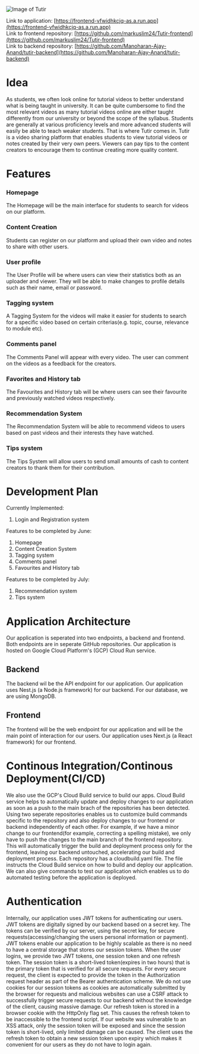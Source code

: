 ![Image of Tutir](https://frontend-vfwidhkcjq-as.a.run.app/_next/image?url=%2Flogo.svg&w=96&q=75)

Link to application: [https://frontend-vfwidhkcjq-as.a.run.app](https://frontend-vfwidhkcjq-as.a.run.app)<br/>
Link to frontend repository: [https://github.com/markuslim24/Tutir-frontend](https://github.com/markuslim24/Tutir-frontend)<br/>
Link to backend repository: [https://github.com/Manoharan-Ajay-Anand/tutir-backend](https://github.com/Manoharan-Ajay-Anand/tutir-backend)

# Idea

As students, we often look online for tutorial videos to better understand what is being taught in university. It can be quite cumbersome to find the most relevant videos as many tutorial videos online are either taught differently from our university or beyond the scope of the syllabus. Students are generally at various proficiency levels and more advanced students will easily be able to teach weaker students. That is where Tutir comes in. Tutir is a video sharing platform that enables students to view tutorial videos or notes created by their very own peers. Viewers can pay tips to the content creators to encourage them to continue creating more quality content.

# Features

### Homepage

The Homepage will be the main interface for students to search for videos on our platform.

### Content Creation

Students can register on our platform and upload their own video and notes to share with other users.

### User profile

The User Profile will be where users can view their statistics both as an uploader and viewer. They will be able to make changes to profile details such as their name, email or password.

### Tagging system

A Tagging System for the videos will make it easier for students to search for a specific video based on certain criterias(e.g. topic, course, relevance to module etc). 

### Comments panel

The Comments Panel will appear with every video. The user can comment on the videos as a feedback for the creators.

### Favorites and History tab

The Favourites and History tab will be where users can see their favourite and previously watched videos respectively. 

### Recommendation System

The Recommendation System will be able to recommend videos to users based on past videos and their interests they have watched.

### Tips system

The Tips System will allow users to send small amounts of cash to content creators to thank them for their contribution.

# Development Plan

Currently Implemented:

1. Login and Registration system

Features to be completed by June:

1. Homepage
2. Content Creation System
3. Tagging system
4. Comments panel
5. Favourites and History tab

Features to be completed by July:

1. Recommendation system
2. Tips system

# Application Architecture

Our application is seperated into two endpoints, a backend and frontend. Both endpoints are in seperate GitHub repositories. Our application is hosted on Google Cloud Platform's (GCP) Cloud Run service.

## Backend

The backend wil be the API endpoint for our application. Our application uses Nest.js (a Node.js framework) for our backend. For our database, we are using MongoDB.

## Frontend

The frontend will be the web endpoint for our application and will be the main point of interaction for our users. Our application uses Next.js (a React framework) for our frontend.

# Continous Integration/Continous Deployment(CI/CD)

We also use the GCP's Cloud Build service to build our apps. Cloud Build service helps to automatically update and deploy changes to our application as soon as a push to the main brach of the repositories has been detected. Using two seperate repositories enables us to customize build commands specific to the repository and also deploy changes to our frontend or backend independently of each other. For example, if we have a minor change to our frontend(for example, correcting a spelling mistake), we only have to push the changes to the main branch of the frontend repository. This will automatically trigger the build and deployment process only for the frontend, leaving our backend untouched, accelerating our build and deployment process. Each repository has a cloudbuild.yaml file. The file instructs the Cloud Build service on how to build and deploy our application. We can also give commands to test our application which enables us to do automated testing before the application is deployed.

# Authentication

Internally, our application uses JWT tokens for authenticating our users. JWT tokens are digitally signed by our backend based on a secret key. The tokens can be verified by our server, using the secret key, for secure requests(accessing/changing the users personal information or payment). JWT tokens enable our application to be highly scalable as there is no need to have a central storage that stores our session tokens. When the user logins, we provide two JWT tokens, one session token and one refresh token. The session token is a short-lived token(expires in two hours) that is the primary token that is verified for all secure requests. For every secure request, the client is expected to provide the token in the Authorization request header as part of the Bearer authentication scheme. We do not use cookies for our session tokens as cookies are automatically submitted by the browser for requests and malicious websites can use a CSRF attack to successfully trigger secure requests to our backend without the knowledge of the client, causing massive damage. Our refresh token is stored in a browser cookie with the HttpOnly flag set. This causes the refresh token to be inaccessible to the frontend script. If our website was vulnerable to an XSS attack, only the session token will be exposed and since the session token is short-lived, only limited damage can be caused. The client uses the refresh token to obtain a new session token upon expiry which makes it convenient for our users as they do not have to login again.       
